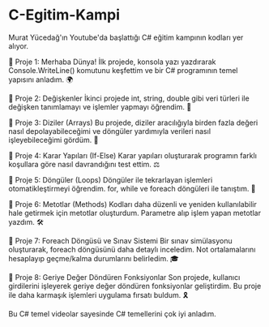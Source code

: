 # C-Egitim-Kampi
Murat Yücedağ'ın Youtube'da başlattığı C# eğitim kampının kodları yer alıyor.

📍 Proje 1: Merhaba Dünya!
İlk projede, konsola yazı yazdırarak Console.WriteLine() komutunu keşfettim ve bir C# programının temel yapısını anladım. 🌍

📍 Proje 2: Değişkenler
İkinci projede int, string, double gibi veri türleri ile değişken tanımlamayı ve işlemler yapmayı öğrendim. 🔢

📍 Proje 3: Diziler (Arrays)
Bu projede, diziler aracılığıyla birden fazla değeri nasıl depolayabileceğimi ve döngüler yardımıyla verileri nasıl işleyebileceğimi gördüm. 🧩

📍 Proje 4: Karar Yapıları (If-Else)
Karar yapıları oluşturarak programın farklı koşullara göre nasıl davrandığını test ettim. ⚖️

📍 Proje 5: Döngüler (Loops)
Döngüler ile tekrarlayan işlemleri otomatikleştirmeyi öğrendim. for, while ve foreach döngüleri ile tanıştım. 🔄

📍 Proje 6: Metotlar (Methods)
Kodları daha düzenli ve yeniden kullanılabilir hale getirmek için metotlar oluşturdum. Parametre alıp işlem yapan metotlar yazdım. 🛠️

📍 Proje 7: Foreach Döngüsü ve Sınav Sistemi
Bir sınav simülasyonu oluşturarak, foreach döngüsünü daha detaylı inceledim. Not ortalamalarını hesaplayıp geçme/kalma durumlarını belirledim. 🎓

📍 Proje 8: Geriye Değer Döndüren Fonksiyonlar
Son projede, kullanıcı girdilerini işleyerek geriye değer döndüren fonksiyonlar geliştirdim. Bu proje ile daha karmaşık işlemleri uygulama fırsatı buldum. 🎗️

Bu C# temel videolar sayesinde C# temellerini çok iyi anladım.
